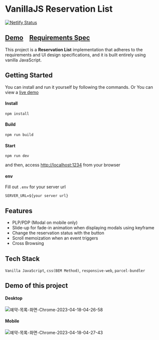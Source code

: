 # VanillaJS Reservation List

[![Netlify Status](https://api.netlify.com/api/v1/badges/89e8a855-2741-4340-b120-4e90ec1b6e00/deploy-status)](https://app.netlify.com/sites/tabling-reservation-list/deploys)

## [Demo](https://tabling-reservation-list.netlify.app)&nbsp;&nbsp;&nbsp;&nbsp;[Requirements Spec](./REQUIREMENTS.md)

This project is a **Reservation List** implementation that adheres to the requirements and UI design specifications, and it is built entirely using vanilla JavaScript.

## Getting Started

You can install and run it yourself by following the commands. Or You can view a [live demo](https://tabling-reservation-list.netlify.app)

#### Install

```
npm install
```

#### Build

```
npm run build
```

#### Start

```
npm run dev
```

and then, access [http://localhost:1234](http://localhost:1234) from your browser

#### env

Fill out `.env` for your server url

```
SERVER_URL=${your server url}
```

## Features

- PLP/PDP (Modal on mobile only)
- Slide-up for fade-in animation when displaying modals using keyframe
- Change the reservation status with the button
- Scroll memoization when an event triggers
- Cross Browsing

## Tech Stack

`Vanilla JavaScript`, `css(BEM Method)`, `responsive-web`, `parcel-bundler`

## Demo of this project

#### Desktop

![예약-목록-화면-Chrome-2023-04-18-04-26-58](https://user-images.githubusercontent.com/90181028/232591603-4e7fc922-4a25-452f-9cf9-f8b4730cb623.gif)

#### Mobile

![예약-목록-화면-Chrome-2023-04-18-04-27-43](https://user-images.githubusercontent.com/90181028/232591842-b51da0ea-ab52-470b-ba2c-bc17860d406e.gif)
